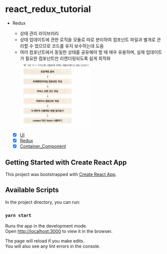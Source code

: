 # react_redux_tutorial

- Redux

  - 상태 관리 라이브러리
  - 상태 업데이트에 관한 로직을 모듈로 따로 분리하여 컴포넌트 파일과 별개로 관리할 수 었으므로 코드를 유지 보수하는데 도옴
  - 여러 컴포넌트에서 동일한 상태를 공유해야 할 때 매우 유용하며, 실제 업데이트가 필요한 컴포넌트만 리렌더링되도록 쉽게 최적화
    <br>
    <img src="./public/redux.png" width="50%" align="center" >
    <br><br>

  - [x] [UI](./src/components/)
  - [x] [Redux](./src/modules/)
  - [x] [Container_Component](./src/containers/)

## Getting Started with Create React App

This project was bootstrapped with [Create React App](https://github.com/facebook/create-react-app).

## Available Scripts

In the project directory, you can run:

### `yarn start`

Runs the app in the development mode.\
Open [http://localhost:3000](http://localhost:3000) to view it in the browser.

The page will reload if you make edits.\
You will also see any lint errors in the console.
